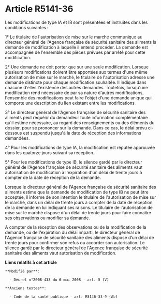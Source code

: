 # Article R5141-36

Les modifications de type IA et IB sont présentées et instruites dans les conditions suivantes : 

1° Le titulaire de l'autorisation de mise sur le marché communique au directeur général de l'Agence française de sécurité
sanitaire des aliments la demande de modification à laquelle il entend procéder. La demande est accompagnée de l'ensemble des
pièces prévues par arrêté pour cette modification. 

2° Une demande ne doit porter que sur une seule modification. Lorsque plusieurs modifications doivent être apportées aux
termes d'une même autorisation de mise sur le marché, le titulaire de l'autorisation adresse une demande distincte pour
chaque modification souhaitée. Il indique dans chacune d'elles l'existence des autres demandes. Toutefois, lorsqu'une
modification rend nécessaire de par sa nature d'autres modifications, l'ensemble des modifications peut faire l'objet d'une
demande unique qui comporte une description du lien existant entre les modifications. 

3° Le directeur général de l'Agence française de sécurité sanitaire des aliments peut requérir du demandeur toute information
complémentaire qu'il estime nécessaire, au regard des renseignements ou des éléments du dossier, pour se prononcer sur la
demande. Dans ce cas, le délai prévu ci-dessous est suspendu jusqu'à la date de réception des informations demandées. 

4° Pour les modifications de type IA, la modification est réputée approuvée dans les quatorze jours suivant sa réception. 

5° Pour les modifications de type IB, le silence gardé par le directeur général de l'Agence française de sécurité sanitaire
des aliments vaut autorisation de modification à l'expiration d'un délai de trente jours à compter de la date de réception de
la demande. 

Lorsque le directeur général de l'Agence française de sécurité sanitaire des aliments estime que la demande de modification
de type IB ne peut être acceptée, il informe de son intention le titulaire de l'autorisation de mise sur le marché, dans un
délai de trente jours à compter de la date de réception de la demande en lui indiquant ses raisons. Le titulaire de
l'autorisation de mise sur le marché dispose d'un délai de trente jours pour faire connaître ses observations ou modifier sa
demande. 

A compter de la réception des observations ou de la modification de la demande, ou de l'expiration du délai imparti, le
directeur général de l'Agence française de sécurité sanitaire des aliments dispose d'un délai de trente jours pour confirmer
son refus ou accorder son autorisation. Le silence gardé par le directeur général de l'Agence française de sécurité sanitaire
des aliments vaut autorisation de modification.

**Liens relatifs à cet article**

	**Modifié par**:

	  - Décret n°2008-433 du 6 mai 2008 - art. 5 (V)

	**Anciens textes**:

	  - Code de la santé publique - art. R5146-33-9 (Ab)

